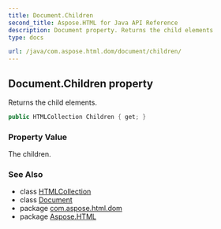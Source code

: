 ```yaml
---
title: Document.Children
second_title: Aspose.HTML for Java API Reference
description: Document property. Returns the child elements
type: docs

url: /java/com.aspose.html.dom/document/children/
---
```

## Document.Children property

Returns the child elements.

```java
public HTMLCollection Children { get; }
```

### Property Value

The children.

### See Also

* class [HTMLCollection](../../../com.aspose.html.collections/htmlcollection/)
* class [Document](../)
* package [com.aspose.html.dom](../../../com.aspose.html.dom/)
* package [Aspose.HTML](../../../)
